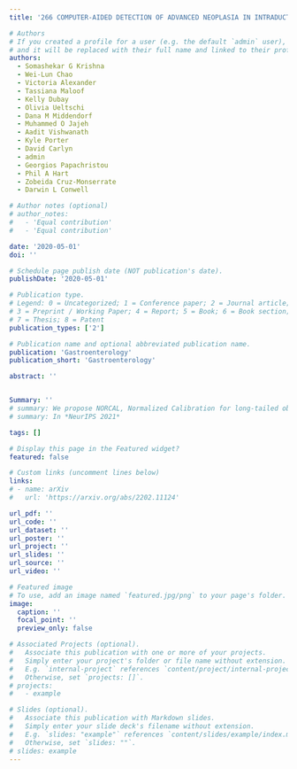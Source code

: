 ```yaml
---
title: '266 COMPUTER-AIDED DETECTION OF ADVANCED NEOPLASIA IN INTRADUCTAL PAPILLARY MUCINOUS NEOPLASMS USING CONFOCAL LASER ENDOMICROSCOPY'

# Authors
# If you created a profile for a user (e.g. the default `admin` user), write the username (folder name) here
# and it will be replaced with their full name and linked to their profile.
authors:
  - Somashekar G Krishna
  - Wei-Lun Chao
  - Victoria Alexander
  - Tassiana Maloof
  - Kelly Dubay
  - Olivia Ueltschi
  - Dana M Middendorf
  - Muhammed O Jajeh
  - Aadit Vishwanath
  - Kyle Porter
  - David Carlyn
  - admin
  - Georgios Papachristou
  - Phil A Hart
  - Zobeida Cruz-Monserrate
  - Darwin L Conwell

# Author notes (optional)
# author_notes:
#   - 'Equal contribution'
#   - 'Equal contribution'

date: '2020-05-01'
doi: ''

# Schedule page publish date (NOT publication's date).
publishDate: '2020-05-01'

# Publication type.
# Legend: 0 = Uncategorized; 1 = Conference paper; 2 = Journal article;
# 3 = Preprint / Working Paper; 4 = Report; 5 = Book; 6 = Book section;
# 7 = Thesis; 8 = Patent
publication_types: ['2']

# Publication name and optional abbreviated publication name.
publication: 'Gastroenterology'
publication_short: 'Gastroenterology'

abstract: ''


Summary: ''
# summary: We propose NORCAL, Normalized Calibration for long-tailed object detection and instance segmentation, a simple and straightforward recipe that reweighs the predicted scores of each class by its training sample size.
# summary: In *NeurIPS 2021*

tags: []

# Display this page in the Featured widget?
featured: false

# Custom links (uncomment lines below)
links:
# - name: arXiv
#   url: 'https://arxiv.org/abs/2202.11124'

url_pdf: ''
url_code: ''
url_dataset: ''
url_poster: ''
url_project: ''
url_slides: ''
url_source: ''
url_video: ''

# Featured image
# To use, add an image named `featured.jpg/png` to your page's folder.
image:
  caption: ''
  focal_point: ''
  preview_only: false

# Associated Projects (optional).
#   Associate this publication with one or more of your projects.
#   Simply enter your project's folder or file name without extension.
#   E.g. `internal-project` references `content/project/internal-project/index.md`.
#   Otherwise, set `projects: []`.
# projects:
#   - example

# Slides (optional).
#   Associate this publication with Markdown slides.
#   Simply enter your slide deck's filename without extension.
#   E.g. `slides: "example"` references `content/slides/example/index.md`.
#   Otherwise, set `slides: ""`.
# slides: example
---
```


<!-- {{% callout note %}}
Click the _Cite_ button above to demo the feature to enable visitors to import publication metadata into their reference management software.
{{% /callout %}}

{{% callout note %}}
Create your slides in Markdown - click the _Slides_ button to check out the example.
{{% /callout %}}

Supplementary notes can be added here, including [code, math, and images](https://wowchemy.com/docs/writing-markdown-latex/). -->
